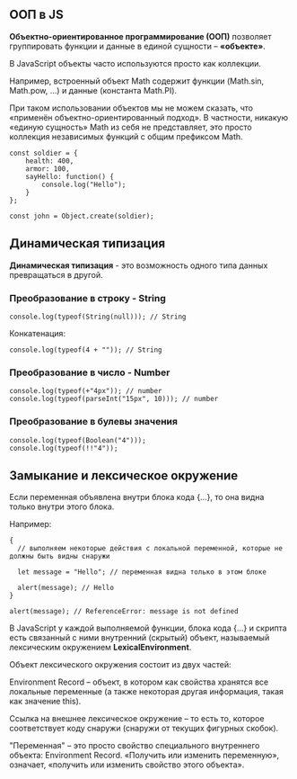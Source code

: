## ООП в JS

 **Объектно-ориентированное программирование (ООП)** позволяет группировать функции и данные в единой сущности – **«объекте»**.

В JavaScript объекты часто используются просто как коллекции.

Например, встроенный объект Math содержит функции (Math.sin, Math.pow, …) и данные (константа Math.PI).

При таком использовании объектов мы не можем сказать, что «применён объектно-ориентированный подход». В частности, никакую «единую сущность» Math из себя не представляет, это просто коллекция независимых функций с общим префиксом Math.

```
const soldier = {
    health: 400,
    armor: 100,
    sayHello: function() {
        console.log("Hello");
    }
};

const john = Object.create(soldier);
```

## Динамическая типизация
**Динамическая типизация** - это возможность одного типа данных превращаться в другой.

### Преобразование в строку - String
```
console.log(typeof(String(null))); // String
```

Конкатенация:
```
console.log(typeof(4 + "")); // String
```

### Преобразование в число - Number
```
console.log(typeof(+"4px")); // number
console.log(typeof(parseInt("15px", 10))); // number
```

### Преобразование в булевы значения
```
console.log(typeof(Boolean("4")));
console.log(typeof(!!"4"));
```

## Замыкание и лексическое окружение
Если переменная объявлена внутри блока кода {...}, то она видна только внутри этого блока.

Например:
```
{
  // выполняем некоторые действия с локальной переменной, которые не должны быть видны снаружи

  let message = "Hello"; // переменная видна только в этом блоке

  alert(message); // Hello
}

alert(message); // ReferenceError: message is not defined
```

В JavaScript у каждой выполняемой функции, блока кода {...} и скрипта есть связанный с ними внутренний (скрытый) объект, называемый лексическим окружением **LexicalEnvironment**.

Объект лексического окружения состоит из двух частей:

Environment Record – объект, в котором как свойства хранятся все локальные переменные (а также некоторая другая информация, такая как значение this).

Ссылка на внешнее лексическое окружение – то есть то, которое соответствует коду снаружи (снаружи от текущих фигурных скобок).

"Переменная" – это просто свойство специального внутреннего объекта: Environment Record. «Получить или изменить переменную», означает, «получить или изменить свойство этого объекта».
